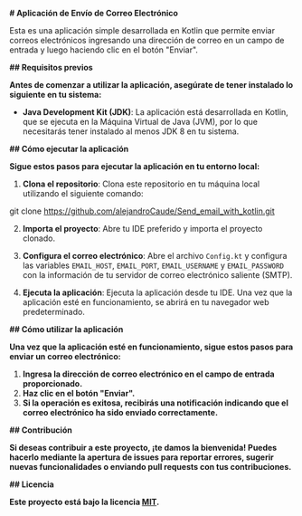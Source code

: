 **# Aplicación de Envío de Correo Electrónico**

Esta es una aplicación simple desarrollada en Kotlin que permite enviar correos electrónicos ingresando una dirección de correo en un campo de entrada y luego haciendo clic en el botón "Enviar".

**## Requisitos previos**

**Antes de comenzar a utilizar la aplicación, asegúrate de tener instalado lo siguiente en tu sistema:**

- **Java Development Kit (JDK)**: La aplicación está desarrollada en Kotlin, que se ejecuta en la Máquina Virtual de Java (JVM), por lo que necesitarás tener instalado al menos JDK 8 en tu sistema.

**## Cómo ejecutar la aplicación**

**Sigue estos pasos para ejecutar la aplicación en tu entorno local:**

1. **Clona el repositorio**: Clona este repositorio en tu máquina local utilizando el siguiente comando:

git clone https://github.com/alejandroCaude/Send_email_with_kotlin.git

2. **Importa el proyecto**: Abre tu IDE preferido y importa el proyecto clonado.

3. **Configura el correo electrónico**: Abre el archivo `Config.kt` y configura las variables `EMAIL_HOST`, `EMAIL_PORT`, `EMAIL_USERNAME` y `EMAIL_PASSWORD` con la información de tu servidor de correo electrónico saliente (SMTP).

4. **Ejecuta la aplicación**: Ejecuta la aplicación desde tu IDE. Una vez que la aplicación esté en funcionamiento, se abrirá en tu navegador web predeterminado.

**## Cómo utilizar la aplicación**

**Una vez que la aplicación esté en funcionamiento, sigue estos pasos para enviar un correo electrónico:**

1. **Ingresa la dirección de correo electrónico en el campo de entrada proporcionado.**
2. **Haz clic en el botón "Enviar".**
3. **Si la operación es exitosa, recibirás una notificación indicando que el correo electrónico ha sido enviado correctamente.**

**## Contribución**

**Si deseas contribuir a este proyecto, ¡te damos la bienvenida! Puedes hacerlo mediante la apertura de issues para reportar errores, sugerir nuevas funcionalidades o enviando pull requests con tus contribuciones.**

**## Licencia**

**Este proyecto está bajo la licencia [MIT](LICENSE).**

